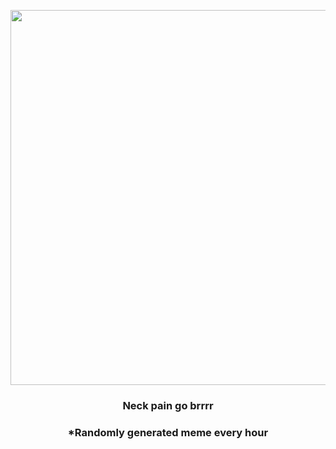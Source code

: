 <p align="center">
        <img src="https://i.redd.it/bdyz61zqw8991.jpg" width="600" height="600">
        </p>
        <h3 align="center">Neck pain go brrrr</h3>
        <h3 align="center">*Randomly generated meme every hour</h3>
    